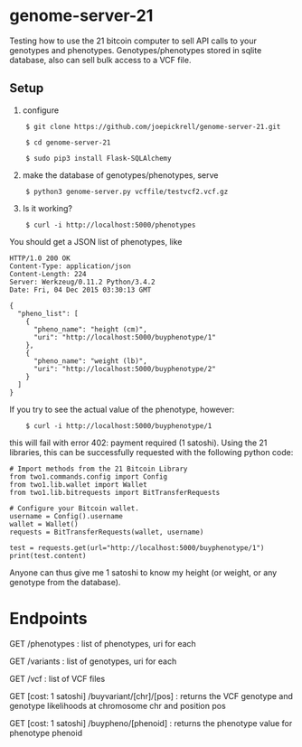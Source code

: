 # genome-server-21

Testing how to use the 21 bitcoin computer to sell API calls to your genotypes and phenotypes. Genotypes/phenotypes stored in sqlite database, also can sell bulk access to a VCF file.

Setup
-----

1. configure

```
	$ git clone https://github.com/joepickrell/genome-server-21.git

	$ cd genome-server-21 

	$ sudo pip3 install Flask-SQLAlchemy 
```
2. make the database of genotypes/phenotypes, serve
```
	$ python3 genome-server.py vcffile/testvcf2.vcf.gz
```
3. Is it working?
```
	$ curl -i http://localhost:5000/phenotypes
```
You should get a JSON list of phenotypes, like

```
HTTP/1.0 200 OK
Content-Type: application/json
Content-Length: 224
Server: Werkzeug/0.11.2 Python/3.4.2
Date: Fri, 04 Dec 2015 03:30:13 GMT

{
  "pheno_list": [
    {
      "pheno_name": "height (cm)",
      "uri": "http://localhost:5000/buyphenotype/1"
    },
    {
      "pheno_name": "weight (lb)",
      "uri": "http://localhost:5000/buyphenotype/2"
    }
  ]
}
```
If you try to see the actual value of the phenotype, however:

```
	$ curl -i http://localhost:5000/buyphenotype/1
```

this will fail with error 402: payment required (1 satoshi). Using the 21 libraries, this can be successfully requested with the following python code:

```
# Import methods from the 21 Bitcoin Library
from two1.commands.config import Config
from two1.lib.wallet import Wallet
from two1.lib.bitrequests import BitTransferRequests

# Configure your Bitcoin wallet.
username = Config().username
wallet = Wallet()
requests = BitTransferRequests(wallet, username)

test = requests.get(url="http://localhost:5000/buyphenotype/1")
print(test.content)
```

Anyone can thus give me 1 satoshi to know my height (or weight, or any genotype from the database).

# Endpoints

GET /phenotypes : list of phenotypes, uri for each

GET /variants : list of genotypes, uri for each

GET /vcf : list of VCF files

GET [cost: 1 satoshi] /buyvariant/[chr]/[pos] : returns the VCF genotype and genotype likelihoods at chromosome chr and position pos

GET [cost: 1 satoshi] /buypheno/[phenoid] : returns the phenotype value for phenotype phenoid


